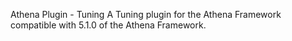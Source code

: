 Athena Plugin - Tuning
A Tuning plugin for the Athena Framework compatible with 5.1.0 of the Athena Framework.

